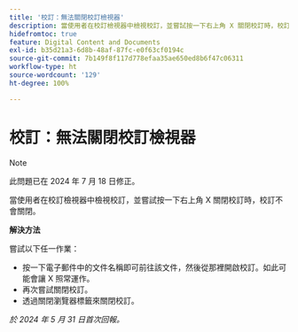 ```yaml
---
title: '校訂：無法關閉校訂檢視器'
description: 當使用者在校訂檢視器中檢視校訂，並嘗試按一下右上角 X 關閉校訂時，校訂不會關閉。此問題有解決方法。
hidefromtoc: true
feature: Digital Content and Documents
exl-id: b35d21a3-6d8b-48af-87fc-e0f63cf0194c
source-git-commit: 7b149f8f117d778efaa35ae650ed8b6f47c06311
workflow-type: ht
source-wordcount: '129'
ht-degree: 100%

---
```


# 校訂：無法關閉校訂檢視器

>[!NOTE]
>
>此問題已在 2024 年 7 月 18 日修正。

當使用者在校訂檢視器中檢視校訂，並嘗試按一下右上角 X 關閉校訂時，校訂不會關閉。

**解決方法**

嘗試以下任一作業：

* 按一下電子郵件中的文件名稱即可前往該文件，然後從那裡開啟校訂。如此可能會讓 X 照常運作。
* 再次嘗試關閉校訂。
* 透過關閉瀏覽器標籤來關閉校訂。

_於 2024 年 5 月 31 日首次回報。_
